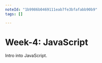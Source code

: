 ```yaml
---
noteId: "1b9986b0469111eab7fe3bfafabb90b9"
tags: []

---
```


# Week-4: JavaScript

Intro into JavaScript. 